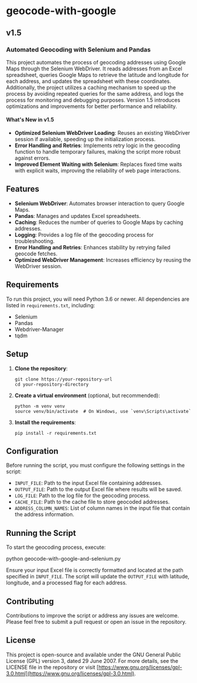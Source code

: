 # geocode-with-google
## v1.5
### Automated Geocoding with Selenium and Pandas

This project automates the process of geocoding addresses using Google Maps through the Selenium WebDriver. It reads addresses from an Excel spreadsheet, queries Google Maps to retrieve the latitude and longitude for each address, and updates the spreadsheet with these coordinates. Additionally, the project utilizes a caching mechanism to speed up the process by avoiding repeated queries for the same address, and logs the process for monitoring and debugging purposes. Version 1.5 introduces optimizations and improvements for better performance and reliability.

#### What's New in v1.5

- **Optimized Selenium WebDriver Loading**: Reuses an existing WebDriver session if available, speeding up the initialization process.
- **Error Handling and Retries**: Implements retry logic in the geocoding function to handle temporary failures, making the script more robust against errors.
- **Improved Element Waiting with Selenium**: Replaces fixed time waits with explicit waits, improving the reliability of web page interactions.

## Features

- **Selenium WebDriver**: Automates browser interaction to query Google Maps.
- **Pandas**: Manages and updates Excel spreadsheets.
- **Caching**: Reduces the number of queries to Google Maps by caching addresses.
- **Logging**: Provides a log file of the geocoding process for troubleshooting.
- **Error Handling and Retries**: Enhances stability by retrying failed geocode fetches.
- **Optimized WebDriver Management**: Increases efficiency by reusing the WebDriver session.

## Requirements

To run this project, you will need Python 3.6 or newer. All dependencies are listed in `requirements.txt`, including:

- Selenium
- Pandas
- Webdriver-Manager
- tqdm

## Setup

1. **Clone the repository**:
    ```
    git clone https://your-repository-url
    cd your-repository-directory
    ```

2. **Create a virtual environment** (optional, but recommended):
    ```
    python -m venv venv
    source venv/bin/activate  # On Windows, use `venv\Scripts\activate`
    ```

3. **Install the requirements**:
    ```
    pip install -r requirements.txt
    ```

## Configuration

Before running the script, you must configure the following settings in the script:

- `INPUT_FILE`: Path to the input Excel file containing addresses.
- `OUTPUT_FILE`: Path to the output Excel file where results will be saved.
- `LOG_FILE`: Path to the log file for the geocoding process.
- `CACHE_FILE`: Path to the cache file to store geocoded addresses.
- `ADDRESS_COLUMN_NAMES`: List of column names in the input file that contain the address information.

## Running the Script

To start the geocoding process, execute:

python geocode-with-google-and-selenium.py


Ensure your input Excel file is correctly formatted and located at the path specified in `INPUT_FILE`. The script will update the `OUTPUT_FILE` with latitude, longitude, and a processed flag for each address.

## Contributing

Contributions to improve the script or address any issues are welcome. Please feel free to submit a pull request or open an issue in the repository.

## License

This project is open-source and available under the GNU General Public License (GPL) version 3, dated 29 June 2007. For more details, see the LICENSE file in the repository or visit [https://www.gnu.org/licenses/gpl-3.0.html](https://www.gnu.org/licenses/gpl-3.0.html).
